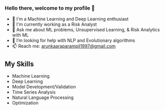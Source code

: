 ### Hello there, welcome to my profile 👋

<!--
**lenindragons/lenindragons** is a ✨ _special_ ✨ repository because its `README.md` (this file) appears on your GitHub profile.

Here are some ideas to get you started:

- 🔭 I’m currently working on ...
- 🌱 I’m currently learning ...
- 👯 I’m looking to collaborate on ...
- 🤔 I’m looking for help with ...
- 💬 Ask me about ...
- 📫 How to reach me: ...
- 😄 Pronouns: ...
- ⚡ Fun fact: ...
-->
- 🔭 I'm a Machine Learning and Deep Learning enthusiast
- 🌱 I'm currently working as a Risk Analyst
- 💬 Ask me about ML problems, Unsupervised Learning, & Risk Analytics with ML
- 🤔 I’m looking for help with NLP and Evolutionary algorithms
- 📫 Reach me: arunkaaraparampil1997@gmail.com

## My Skills
* Machine Learning
* Deep Learning
* Model Development/Validation
* Time Series Analysis
* Natural Language Processing
* Optimization
